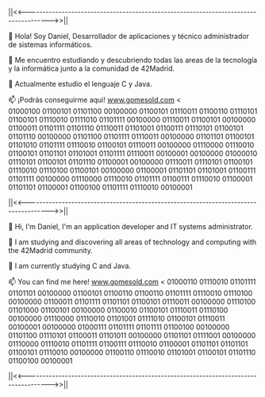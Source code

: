 ||<<------------------------------------------------------------------------------------->>||         

👋 Hola! Soy Daniel, 
     Desarrollador de aplicaciones y técnico administrador de sistemas informáticos.
     
👀 Me encuentro estudiando y descubriendo todas las areas de la tecnología y 
     la informática junto a la comunidad de 42Madrid.
            
🌱 Actualmente estudio el lenguaje C y Java.

📫 ¡Podrás conseguirme aqui!
      www.gomesold.com
<       
    01000100 01100101 01101100 00100000 01100101 01110011 01100110 01110101 01100101
    01110010 01111010 01101111 00100000 01110011 01100101 00100000 01100011 01101111
    01101110 01110011 01101001 01100111 01110101 01100101 01101110 00100000 01101100
    01101111 01110011 00100000 01101101 01100101 01101010 01101111 01110010 01100101
    01110011 00100000 01110000 01110010 01100101 01101101 01101001 01101111 01110011
    00100001 00100000 01000010 01110101 01100101 01101110 01100001 00100000 01110011
    01110101 01100101 01110010 01110100 01100101 00100000 01100001 01101101 01101001
    01100111 01101111 00100000 01110000 01110010 01101111 01100111 01110010 01100001
    01101101 01100001 01100100 01101111 01110010 00100001 
>
||<<------------------------------------------------------------------------------------->>||         

👋 Hi, I'm Daniel, I'm an application developer and IT systems administrator.

👀 I am studying and discovering all areas of technology and 
        computing with the 42Madrid community.
        
🌱  I am currently studying C and Java.

📫 You can find me here!
        www.gomesold.com
<
    01000110 01110010 01101111 01101101 00100000 01100101 01100110 01100110 01101111
    01110010 01110100 00100000 01100011 01101111 01101101 01100101 01110011 00100000
    01110100 01101000 01100101 00100000 01100010 01100101 01110011 01110100 00100000
    01110000 01110010 01101001 01111010 01100101 01110011 00100001 00100000 01000111
    01101111 01101111 01100100 00100000 01101100 01110101 01100011 01101011 00100000
    01101101 01111001 00100000 01110000 01110010 01101111 01100111 01110010 01100001
    01101101 01101101 01100101 01110010 00100000 01100110 01110010 01101001 01100101
    01101110 01100100 00100001 
>
||<<------------------------------------------------------------------------------------->>||         
